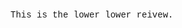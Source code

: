 
<!DOCTYPE html>
<html lang="en">
   <head>
      <title>My HTML Page</title>
   </head>
   <body>
      <p style="font-family:'Courier New'">This is the lower lower reivew.</p> 
   </body>
</html>

